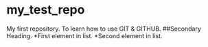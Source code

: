 my_test_repo
============

My first repository. To learn how to use GIT &amp; GITHUB.
##Secondary Heading.
*First element in list.
*Second element in list.
